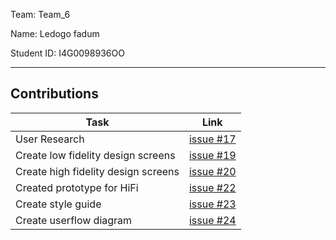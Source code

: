 Team: Team_6

Name: Ledogo fadum

Student ID: I4G0098936OO

<hr />

## Contributions

| Task | Link |
|------|------|
| User Research | [issue #17](https://github.com/zuri-training/team-6-auth-wiki/issues/17) |
| Create low fidelity design screens | [issue #19](https://github.com/zuri-training/team-6-auth-wiki/issues/19) |
| Create high fidelity design screens | [issue #20](https://github.com/zuri-training/team-6-auth-wiki/issues/20) |
| Created prototype for HiFi | [issue #22](https://github.com/zuri-training/team-6-auth-wiki/issues/22) |
| Create style guide | [issue #23](https://github.com/zuri-training/team-6-auth-wiki/issues/23) |
| Create userflow diagram | [issue #24](https://github.com/zuri-training/team-6-auth-wiki/issues/24) |

